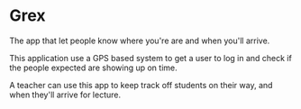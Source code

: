 # Grex

The app that let people know where you're are and when you'll arrive.

This application use a GPS based system to get a user to log in and check if the people expected are showing up on time.

A teacher can use this app to keep track off students on their way, and when they'll arrive for lecture.

